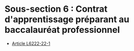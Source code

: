 # Sous-section 6 : Contrat d'apprentissage préparant au baccalauréat professionnel

* [Article L6222-22-1](./LEGIARTI000028698484.md)
